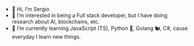 - 👋 Hi, I’m Sergio
- 👀 I’m interested in being a Full stack developer, but I have doing research about AI, blockchains, etc.
- 🌱 I’m currently learning JavaScript (TS), Python 🐍, Golang 🐿, C#, cause everyday I learn new things.
